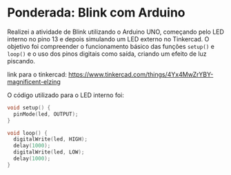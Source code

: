 # Ponderada: Blink com Arduino

Realizei a atividade de Blink utilizando o Arduino UNO, começando pelo LED interno no pino 13 e depois simulando um LED externo no Tinkercad. O objetivo foi compreender o funcionamento básico das funções `setup()` e `loop()` e o uso dos pinos digitais como saída, criando um efeito de luz piscando.

link para o tinkercad: https://www.tinkercad.com/things/4Yx4MwZrYBY-magnificent-elzing

O código utilizado para o LED interno foi:

```cpp
void setup() {
  pinMode(led, OUTPUT);
}

void loop() {
  digitalWrite(led, HIGH);
  delay(1000);
  digitalWrite(led, LOW);
  delay(1000);
}
```
